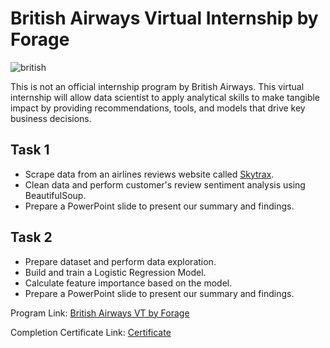 # British Airways Virtual Internship by Forage
![british](https://github.com/user-attachments/assets/19fc8524-cd41-4c01-9602-4b0cf0d317ec)

This is not an official internship program by British Airways. This virtual internship will allow data scientist to apply analytical skills to make tangible impact by providing recommendations, tools, and models that drive key business decisions.

## Task 1
- Scrape data from an airlines reviews website called [Skytrax](https://www.airlinequality.com/airline-reviews/british-airways/).
- Clean data and perform customer's review sentiment analysis using BeautifulSoup.
- Prepare a PowerPoint slide to present our summary and findings.

## Task 2
- Prepare dataset and perform data exploration.
- Build and train a Logistic Regression Model.
- Calculate feature importance based on the model.
- Prepare a PowerPoint slide to present our summary and findings.

Program Link: [British Airways VT by Forage](https://www.theforage.com/simulations/british-airways/data-science-yqoz) 

Completion Certificate Link: [Certificate](https://forage-uploads-prod.s3.amazonaws.com/completion-certificates/British%20Airways/NjynCWzGSaWXQCxSX_British%20Airways_EGvLTebvyQTmQtdRq_1684070408937_completion_certificate.pdf)

